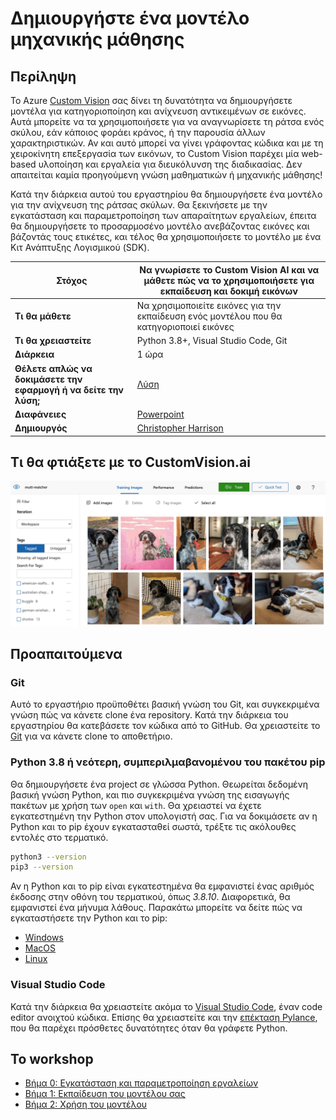 # Δημιουργήστε ένα μοντέλο μηχανικής μάθησης

## Περίληψη

Το Azure [Custom Vision](https://docs.microsoft.com/azure/cognitive-services/custom-vision-service/?WT.mc_id=academic-49102-chrhar) σας δίνει τη δυνατότητα να δημιουργήσετε μοντέλα για κατηγοριοποίηση και ανίχνευση αντικειμένων σε εικόνες. Αυτά μπορείτε να τα χρησιμοποιήσετε για να αναγνωρίσετε τη ράτσα ενός σκύλου, εάν κάποιος φοράει κράνος, ή την παρουσία άλλων χαρακτηριστικών. Αν και αυτό μπορεί να γίνει γράφοντας κώδικα και με τη χειροκίνητη επεξεργασία των εικόνων, το Custom Vision παρέχει μία web-based υλοποίηση και εργαλεία για διευκόλυνση της διαδικασίας. Δεν απαιτείται καμία προηγούμενη γνώση μαθηματικών ή μηχανικής μάθησης!

Κατά την διάρκεια αυτού του εργαστηρίου θα δημιουργήσετε ένα μοντέλο για την ανίχνευση της ράτσας σκύλων. Θα ξεκινήσετε με την εγκατάσταση και παραμετροποίηση των απαραίτητων εργαλείων, έπειτα θα δημιουργήσετε το προσαρμοσένο μοντέλο ανεβάζοντας εικόνες και βάζοντάς τους ετικέτες, και τέλος θα χρησιμοποιήσετε το μοντέλο με ένα Κιτ Ανάπτυξης Λογισμικού (SDK).

| **Στόχος**              | Να γνωρίσετε το Custom Vision AI και να μάθετε πώς να το χρησιμοποιήσετε για εκπαίδευση και δοκιμή εικόνων    |
| ----------------------------- | --------------------------------------------------------------------- |
| **Τι θα μάθετε**       | Να χρησιμοποιείτε εικόνες για την εκπαίδευση ενός μοντέλου που θα κατηγοριοποιεί εικόνες                                        |
| **Τι θα χρειαστείτε**          | Python 3.8+, Visual Studio Code, Git |
| **Διάρκεια**                  | 1 ώρα                                                                |
| **Θέλετε απλώς να δοκιμάσετε την εφαρμογή ή να δείτε την λύση;** | [Λύση](/solution)                         |
| **Διαφάνειες** | [Powerpoint](slides.pptx)
| **Δημιουργός** | [Christopher Harrison](https://aka.ms/geektrainer)

## Τι θα φτιάξετε με το CustomVision.ai

![demo image](/images/demo.png)

## Προαπαιτούμενα

### Git

Αυτό το εργαστήριο προϋποθέτει βασική γνώση του Git, και συγκεκριμένα γνώση πώς να κάνετε clone ένα repository. Κατά την διάρκεια του εργαστηρίου θα κατεβάσετε τον κώδικα από το GitHub. Θα χρειαστείτε το [Git](https://git-scm.com/) για να κάνετε clone το αποθετήριο.

### Python 3.8 ή νεότερη, συμπεριλμαβανομένου του πακέτου pip

Θα δημιουργήσετε ένα project σε γλώσσα Python. Θεωρείται δεδομένη βασική γνώση Python, και πιο συγκεκριμένα γνώση της εισαγωγής πακέτων με χρήση των `open` και `with`. Θα χρειαστεί να έχετε εγκατεστημένη την Python στον υπολογιστή σας. Για να δοκιμάσετε αν η Python και το pip έχουν εγκατασταθεί σωστά, τρέξτε τις ακόλουθες εντολές στο τερματικό.

```bash
python3 --version
pip3 --version
```
Αν η Python και το pip είναι εγκατεστημένα θα εμφανιστεί ένας αριθμός έκδοσης στην οθόνη του τερματικού, όπως *3.8.10*. Διαφορετικά, θα εμφανιστεί ένα μήνυμα λάθους. Παρακάτω μπορείτε να δείτε πώς να εγκαταστήσετε την Python και το pip: 


- [Windows](https://docs.microsoft.com/windows/python/beginners?WT.mc_id=academic-49102-chrhar#install-python)
- [MacOS](https://www.python.org/downloads/macos/)
- [Linux](https://packaging.python.org/guides/installing-using-linux-tools/)

### Visual Studio Code

Κατά την διάρκεια θα χρειαστείτε ακόμα το [Visual Studio Code](https://code.visualstudio.com?WT.mc_id=academic-49102-chrhar), έναν code editor ανοιχτού κώδικα. Επίσης θα χρειαστείτε και την [επέκταση Pylance](https://marketplace.visualstudio.com/items?itemName=ms-python.vscode-pylance&WT.mc_id=academic-49102-chrhar), που θα παρέχει πρόσθετες δυνατότητες όταν θα γράφετε Python.

## Το workshop

- [Βήμα 0: Εγκατάσταση και παραμετροποίηση εργαλείων](setup_gr.md)
- [Βήμα 1: Εκπαίδευση του μοντέλου σας](train_gr.md)
- [Βήμα 2: Χρήση του μοντέλου](predict_gr.md)
